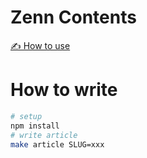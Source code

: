# Zenn Contents

[✍️ How to use](https://zenn.dev/zenn/articles/zenn-cli-guide)

# How to write

```bash
# setup
npm install
# write article
make article SLUG=xxx
```

